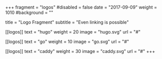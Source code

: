 +++
fragment = "logos"
#disabled = false
date = "2017-09-09"
weight = 1010
#background = ""

title = "Logo Fragment"
subtitle = "Even linking is possible"

[[logos]]
  text = "hugo"
  weight = 20
  image = "hugo.svg"
  url = "#"

[[logos]]
  text = "go"
  weight = 10
  image = "go.svg"
  url = "#"

[[logos]]
  text = "caddy"
  weight = 30
  image = "caddy.svg"
  url = "#"
+++
